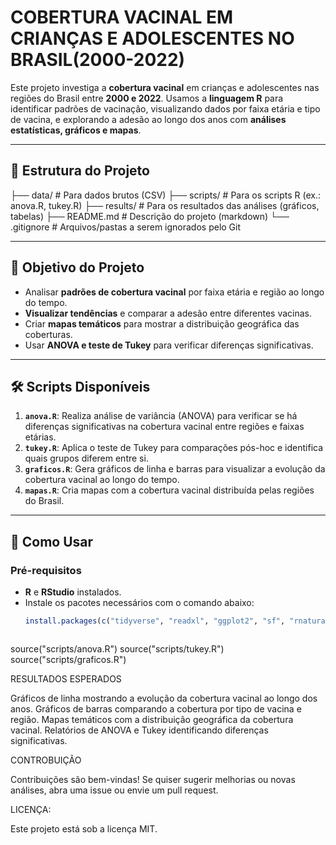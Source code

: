 # COBERTURA VACINAL EM CRIANÇAS E ADOLESCENTES NO BRASIL(2000-2022)

Este projeto investiga a **cobertura vacinal** em crianças e adolescentes nas regiões do Brasil entre **2000 e 2022**. Usamos a **linguagem R** para identificar padrões de vacinação, visualizando dados por faixa etária e tipo de vacina, e explorando a adesão ao longo dos anos com **análises estatísticas, gráficos e mapas**.

---

## 📁 **Estrutura do Projeto**
├── data/          # Para dados brutos (CSV)
├── scripts/       # Para os scripts R (ex.: anova.R, tukey.R)
├── results/       # Para os resultados das análises (gráficos, tabelas)
├── README.md      # Descrição do projeto (markdown)
└── .gitignore     # Arquivos/pastas a serem ignorados pelo Git


---

## 🎯 **Objetivo do Projeto**

- Analisar **padrões de cobertura vacinal** por faixa etária e região ao longo do tempo.
- **Visualizar tendências** e comparar a adesão entre diferentes vacinas.
- Criar **mapas temáticos** para mostrar a distribuição geográfica das coberturas.
- Usar **ANOVA e teste de Tukey** para verificar diferenças significativas.

---

## 🛠️ **Scripts Disponíveis**

1. **`anova.R`**: Realiza análise de variância (ANOVA) para verificar se há diferenças significativas na cobertura vacinal entre regiões e faixas etárias.
2. **`tukey.R`**: Aplica o teste de Tukey para comparações pós-hoc e identifica quais grupos diferem entre si.
3. **`graficos.R`**: Gera gráficos de linha e barras para visualizar a evolução da cobertura vacinal ao longo do tempo.
4. **`mapas.R`**: Cria mapas com a cobertura vacinal distribuída pelas regiões do Brasil.

---

## 🚀 **Como Usar**

### **Pré-requisitos**

- **R** e **RStudio** instalados.
- Instale os pacotes necessários com o comando abaixo:
  ```r
  install.packages(c("tidyverse", "readxl", "ggplot2", "sf", "rnaturalearth", "rgeos"))



source("scripts/anova.R")
source("scripts/tukey.R")
source("scripts/graficos.R")


RESULTADOS ESPERADOS

Gráficos de linha mostrando a evolução da cobertura vacinal ao longo dos anos.
Gráficos de barras comparando a cobertura por tipo de vacina e região.
Mapas temáticos com a distribuição geográfica da cobertura vacinal.
Relatórios de ANOVA e Tukey identificando diferenças significativas.

CONTROBUIÇÃO

Contribuições são bem-vindas! Se quiser sugerir melhorias ou novas análises, abra uma issue ou envie um pull request.

LICENÇA:

Este projeto está sob a licença MIT.